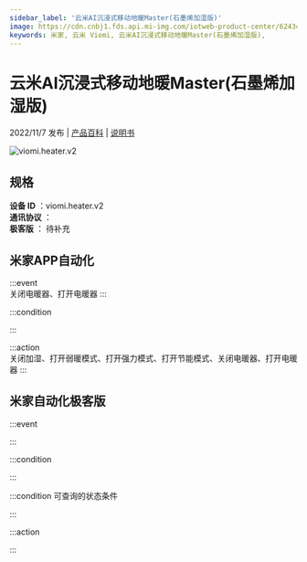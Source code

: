 ```yaml
---
sidebar_label: '云米AI沉浸式移动地暖Master(石墨烯加湿版)'
image: https://cdn.cnbj1.fds.api.mi-img.com/iotweb-product-center/62434bb38f9bfea3ad7995ef043d671b_1666669074740.png?GalaxyAccessKeyId=AKVGLQWBOVIRQ3XLEW&Expires=9223372036854775807&Signature=ben7IvL5SkDyWq0xs7YmTo4vygA=
keywords: 米家, 云米 Viomi, 云米AI沉浸式移动地暖Master(石墨烯加湿版), 
---
```

# 云米AI沉浸式移动地暖Master(石墨烯加湿版)

2022/11/7 发布 | [产品百科](https://home.mi.com/webapp/content/baike/product/index.html?model=viomi.heater.v2/) | [说明书](https://home.mi.com/views/introduction.html?model=viomi.heater.v2&region=cn)

![viomi.heater.v2](https://cdn.cnbj1.fds.api.mi-img.com/iotweb-product-center/62434bb38f9bfea3ad7995ef043d671b_1666669074740.png?GalaxyAccessKeyId=AKVGLQWBOVIRQ3XLEW&Expires=9223372036854775807&Signature=ben7IvL5SkDyWq0xs7YmTo4vygA=)

## 规格  
> 
**设备 ID** ：viomi.heater.v2  
**通讯协议** ：  
**极客版**  ： 待补充 


## 米家APP自动化  

:::event  
关闭电暖器、打开电暖器
:::

:::condition  

:::

:::action   
关闭加湿、打开弱暖模式、打开强力模式、打开节能模式、关闭电暖器、打开电暖器
:::

## 米家自动化极客版  

:::event  

:::

:::condition  

:::

:::condition 可查询的状态条件  

:::

:::action  

:::

        
